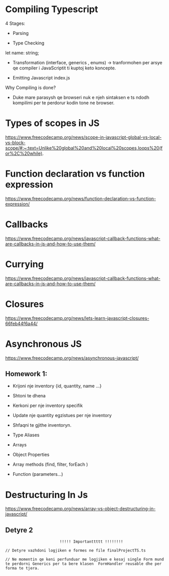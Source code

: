 # Compiling Typescript

4 Stages:

- Parsing

- Type Checking

let name: string;

- Transformation
(interface, generics , enums) -> tranformohen per arsye qe compiler i JavaScriptit ti kuptoj keto koncepte.

- Emitting Javascript
index.js 

Why Compiling is done?

- Duke mare parasysh qe browseri nuk e njeh sintaksen e ts ndodh kompilimi per te perdorur kodin tone ne browser.


# Types of scopes in JS
https://www.freecodecamp.org/news/scope-in-javascript-global-vs-local-vs-block-scope/#:~:text=Unlike%20global%20and%20local%20scopes,loops%20(for%2C%20while).

# Function declaration vs function expression 
https://www.freecodecamp.org/news/function-declaration-vs-function-expression/

# Callbacks
https://www.freecodecamp.org/news/javascript-callback-functions-what-are-callbacks-in-js-and-how-to-use-them/

# Currying
https://www.freecodecamp.org/news/javascript-callback-functions-what-are-callbacks-in-js-and-how-to-use-them/

# Closures
https://www.freecodecamp.org/news/lets-learn-javascript-closures-66feb44f6a44/

# Asynchronous JS
https://www.freecodecamp.org/news/asynchronous-javascript/


## Homework 1:

- Krijoni nje inventory {id, quantity, name ...}
- Shtoni te dhena
- Kerkoni per nje inventory specifik
- Update nje quantity egzistues per nje inventory
- Shfaqni te gjithe inventoryn.

- Type Aliases
- Arrays
- Object Properties
- Array methods (find, filter, forEach ) 
- Function (parameters...)

# Destructuring In Js
https://www.freecodecamp.org/news/array-vs-object-destructuring-in-javascript/



## Detyre 2

                            !!!!! Importanttttt !!!!!!!!

    // Detyre vazhdoni logjiken e formes ne file finalProjectTS.ts

    // Ne momentin qe keni perfunduar me logjiken e kesaj single Form mund te perdorni Generics per ta bere klasen  FormHandler reusable dhe per forma te tjera.